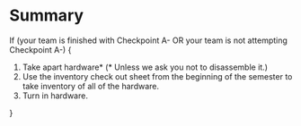 



# Summary

If (your team is finished with Checkpoint A- OR your team is not attempting Checkpoint A-) {
  1. Take apart hardware* (\* Unless we ask you not to disassemble it.)
  3. Use the inventory check out sheet from the beginning of the semester to take inventory of all of the hardware.
  4. Turn in hardware.
  
  }
